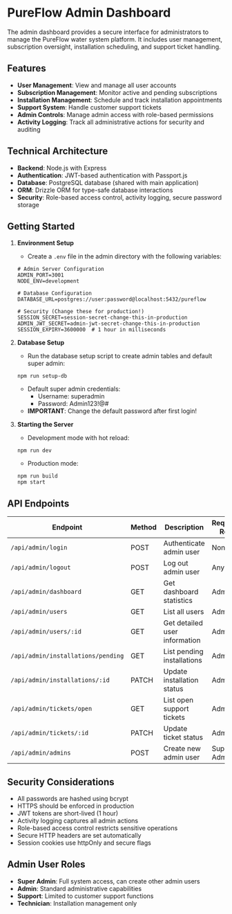 # PureFlow Admin Dashboard

The admin dashboard provides a secure interface for administrators to manage the PureFlow water system platform. It includes user management, subscription oversight, installation scheduling, and support ticket handling.

## Features

- **User Management**: View and manage all user accounts
- **Subscription Management**: Monitor active and pending subscriptions
- **Installation Management**: Schedule and track installation appointments
- **Support System**: Handle customer support tickets
- **Admin Controls**: Manage admin access with role-based permissions
- **Activity Logging**: Track all administrative actions for security and auditing

## Technical Architecture

- **Backend**: Node.js with Express
- **Authentication**: JWT-based authentication with Passport.js
- **Database**: PostgreSQL database (shared with main application)
- **ORM**: Drizzle ORM for type-safe database interactions
- **Security**: Role-based access control, activity logging, secure password storage

## Getting Started

1. **Environment Setup**
   - Create a `.env` file in the admin directory with the following variables:
   ```
   # Admin Server Configuration
   ADMIN_PORT=3001
   NODE_ENV=development

   # Database Configuration
   DATABASE_URL=postgres://user:password@localhost:5432/pureflow

   # Security (Change these for production!)
   SESSION_SECRET=session-secret-change-this-in-production
   ADMIN_JWT_SECRET=admin-jwt-secret-change-this-in-production
   SESSION_EXPIRY=3600000  # 1 hour in milliseconds
   ```

2. **Database Setup**
   - Run the database setup script to create admin tables and default super admin:
   ```
   npm run setup-db
   ```
   - Default super admin credentials:
     - Username: superadmin
     - Password: Admin123!@#
   - **IMPORTANT**: Change the default password after first login!

3. **Starting the Server**
   - Development mode with hot reload:
   ```
   npm run dev
   ```
   - Production mode:
   ```
   npm run build
   npm start
   ```

## API Endpoints

| Endpoint | Method | Description | Required Role |
|----------|--------|-------------|--------------|
| `/api/admin/login` | POST | Authenticate admin user | None |
| `/api/admin/logout` | POST | Log out admin user | Any |
| `/api/admin/dashboard` | GET | Get dashboard statistics | Admin |
| `/api/admin/users` | GET | List all users | Admin |
| `/api/admin/users/:id` | GET | Get detailed user information | Admin |
| `/api/admin/installations/pending` | GET | List pending installations | Admin |
| `/api/admin/installations/:id` | PATCH | Update installation status | Admin |
| `/api/admin/tickets/open` | GET | List open support tickets | Admin |
| `/api/admin/tickets/:id` | PATCH | Update ticket status | Admin |
| `/api/admin/admins` | POST | Create new admin user | Super Admin |

## Security Considerations

- All passwords are hashed using bcrypt
- HTTPS should be enforced in production
- JWT tokens are short-lived (1 hour)
- Activity logging captures all admin actions
- Role-based access control restricts sensitive operations
- Secure HTTP headers are set automatically
- Session cookies use httpOnly and secure flags

## Admin User Roles

- **Super Admin**: Full system access, can create other admin users
- **Admin**: Standard administrative capabilities
- **Support**: Limited to customer support functions
- **Technician**: Installation management only